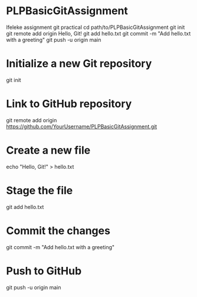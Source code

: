 # PLPBasicGitAssignment
Ifeleke assignment git practical
cd path/to/PLPBasicGitAssignment
git init
git remote add origin <repository-url>
Hello, Git!
git add hello.txt
git commit -m "Add hello.txt with a greeting"
git push -u origin main
# Initialize a new Git repository
git init

# Link to GitHub repository
git remote add origin https://github.com/YourUsername/PLPBasicGitAssignment.git

# Create a new file
echo "Hello, Git!" > hello.txt

# Stage the file
git add hello.txt

# Commit the changes
git commit -m "Add hello.txt with a greeting"

# Push to GitHub
git push -u origin main
